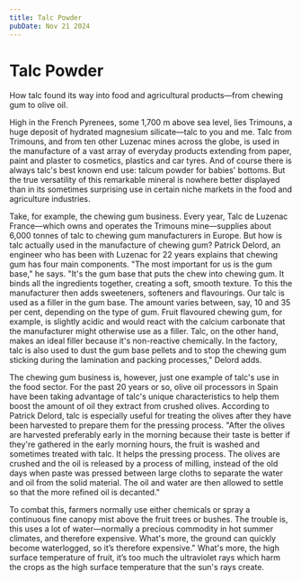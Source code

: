 ```yaml
---
title: Talc Powder
pubDate: Nov 21 2024
---
```

# Talc Powder

How talc found its way into food and agricultural products—from chewing gum to olive oil.

High in the French Pyrenees, some 1,700 m above sea level, lies Trimouns, a huge deposit of hydrated magnesium silicate—talc to you and me. Talc from Trimouns, and from ten other Luzenac mines across the globe, is used in the manufacture of a vast array of everyday products extending from paper, paint and plaster to cosmetics, plastics and car tyres. And of course there is always talc's best known end use: talcum powder for babies' bottoms. But the true versatility of this remarkable mineral is nowhere better displayed than in its sometimes surprising use in certain niche markets in the food and agriculture industries.

Take, for example, the chewing gum business. Every year, Talc de Luzenac France—which owns and operates the Trimouns mine—supplies about 6,000 tonnes of talc to chewing gum manufacturers in Europe. But how is talc actually used in the manufacture of chewing gum? Patrick Delord, an engineer who has been with Luzenac for 22 years explains that chewing gum has four main components. "The most important for us is the gum base," he says. "It's the gum base that puts the chew into chewing gum. It binds all the ingredients together, creating a soft, smooth texture. To this the manufacturer then adds sweeteners, softeners and flavourings. Our talc is used as a filler in the gum base. The amount varies between, say, 10 and 35 per cent, depending on the type of gum. Fruit flavoured chewing gum, for example, is slightly acidic and would react with the calcium carbonate that the manufacturer might otherwise use as a filler. Talc, on the other hand, makes an ideal filler because it's non-reactive chemically. In the factory, talc is also used to dust the gum base pellets and to stop the chewing gum sticking during the lamination and packing processes," Delord adds.

The chewing gum business is, however, just one example of talc's use in the food sector. For the past 20 years or so, olive oil processors in Spain have been taking advantage of talc's unique characteristics to help them boost the amount of oil they extract from crushed olives. According to Patrick Delord, talc is especially useful for treating the olives after they have been harvested to prepare them for the pressing process. "After the olives are harvested preferably early in the morning because their taste is better if they're gathered in the early morning hours, the fruit is washed and sometimes treated with talc. It helps the pressing process. The olives are crushed and the oil is released by a process of milling, instead of the old days when paste was pressed between large cloths to separate the water and oil from the solid material. The oil and water are then allowed to settle so that the more refined oil is decanted."

To combat this, farmers normally use either chemicals or spray a continuous fine canopy mist above the fruit trees or bushes. The trouble is, this uses a lot of water—normally a precious commodity in hot summer climates, and therefore expensive. What's more, the ground can quickly become waterlogged, so it’s therefore expensive." What's more, the high surface temperature of fruit, it’s too much the ultraviolet rays which harm the crops as the high surface temperature that the sun's rays create.